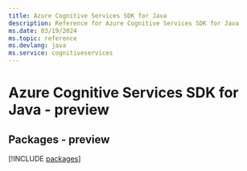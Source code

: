 ```yaml
---
title: Azure Cognitive Services SDK for Java
description: Reference for Azure Cognitive Services SDK for Java
ms.date: 03/19/2024
ms.topic: reference
ms.devlang: java
ms.service: cognitiveservices
---
```

# Azure Cognitive Services SDK for Java - preview
## Packages - preview
[!INCLUDE [packages](cognitive-services-index.md)]